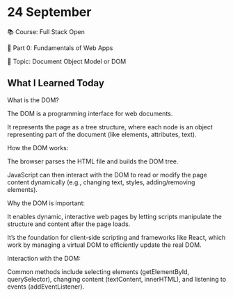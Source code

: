 # 24 September
📚 Course: Full Stack Open

🧩 Part 0: Fundamentals of Web Apps

🔖 Topic: Document Object Model or DOM


## What I Learned Today


What is the DOM?

The DOM is a programming interface for web documents.

It represents the page as a tree structure, where each node is an object representing part of the document (like elements, attributes, text).

How the DOM works:

The browser parses the HTML file and builds the DOM tree.

JavaScript can then interact with the DOM to read or modify the page content dynamically (e.g., changing text, styles, adding/removing elements).

Why the DOM is important:

It enables dynamic, interactive web pages by letting scripts manipulate the structure and content after the page loads.

It’s the foundation for client-side scripting and frameworks like React, which work by managing a virtual DOM to efficiently update the real DOM.

Interaction with the DOM:

Common methods include selecting elements (getElementById, querySelector), changing content (textContent, innerHTML), and listening to events (addEventListener).




